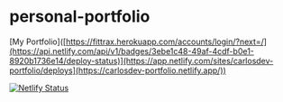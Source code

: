 # personal-portfolio

[My Portfolio]([https://fittrax.herokuapp.com/accounts/login/?next=/](https://api.netlify.com/api/v1/badges/3ebe1c48-49af-4cdf-b0e1-8920b1736e14/deploy-status)](https://app.netlify.com/sites/carlosdev-portfolio/deploys](https://carlosdev-portfolio.netlify.app/))

[![Netlify Status](https://api.netlify.com/api/v1/badges/3ebe1c48-49af-4cdf-b0e1-8920b1736e14/deploy-status)](https://app.netlify.com/sites/carlosdev-portfolio/deploys)

